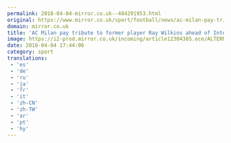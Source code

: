 ```yaml
---
permalink: 2018-04-04-mirror.co.uk--484291953.html
original: https://www.mirror.co.uk/sport/football/news/ac-milan-pay-tribute-former-12304486
domain: mirror.co.uk
title: 'AC Milan pay tribute to former player Ray Wilkins ahead of Inter clash'
image: https://i2-prod.mirror.co.uk/incoming/article12304385.ece/ALTERNATES/s1200/AC-Milan-v-FC-Internazionale-Serie-A.jpg
date: 2018-04-04 17:44:06
category: sport
translations: 
 - 'es'
 - 'de'
 - 'ru'
 - 'ja'
 - 'fr'
 - 'it'
 - 'zh-CN'
 - 'zh-TW'
 - 'ar'
 - 'pt'
 - 'hy'
---
```


